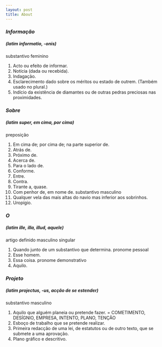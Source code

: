 ```yaml
---
layout: post
title: About
---
```


### *Informação*
##### (latim informatio, -onis)
substantivo feminino
1. Acto ou efeito de informar.
2. Notícia (dada ou recebida).
3. Indagação.
4. Esclarecimento dado sobre os méritos ou estado de outrem. (Também usado no plural.)
5. Indício da existência de diamantes ou de outras pedras preciosas nas proximidades.

### *Sobre*
##### (latim super, em cima, por cima)
preposição
1. Em cima de; por cima de; na parte superior de.
2. Atrás de.
3. Próximo de.
4. Acerca de.
5. Para o lado de.
6. Conforme.
7. Entre.
8. Contra.
9. Tirante a, quase.
10. Com penhor de, em nome de.
substantivo masculino
11. Qualquer vela das mais altas do navio mas inferior aos sobrinhos.
12. Uropígio.

### *O*
##### (latim ille, illa, illud, aquele)
artigo definido masculino singular
1. Quando junto de um substantivo que determina.
pronome pessoal
2. Esse homem.
3. Essa coisa.
pronome demonstrativo
4. Aquilo.


### *Projeto*
##### (latim projectus, -us, acção de se estender)
substantivo masculino
1. Aquilo que alguém planeia ou pretende fazer. = COMETIMENTO, DESÍGNIO, EMPRESA, INTENTO, PLANO, TENÇÃO
2. Esboço de trabalho que se pretende realizar.
3. Primeira redacção de uma lei, de estatutos ou de outro texto, que se submete a uma aprovação.
4. Plano gráfico e descritivo.